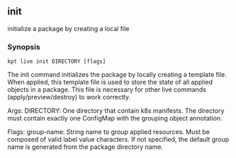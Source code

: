 ## init

initialize a package by creating a local file

### Synopsis

    kpt live init DIRECTORY [flags]

The init command initializes the package by locally creating a template
file. When applied, this template file is used to store the state of all
applied objects in a package. This file is necessary for other live 
commands (apply/preview/destroy) to work correctly.

Args:
  DIRECTORY:
    One directory that contain k8s manifests. The directory
    must contain exactly one ConfigMap with the grouping object annotation.

Flags:
  group-name:
    String name to group applied resources. Must be composed of valid
    label value characters. If not specified, the default group name
    is generated from the package directory name.
